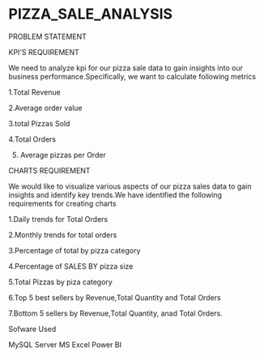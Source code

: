 # PIZZA_SALE_ANALYSIS

PROBLEM STATEMENT

KPI'S REQUIREMENT

We need to analyze  kpi for our pizza sale data to gain insights into our business performance.Specifically, we want to calculate following metrics

1.Total Revenue

2.Average order value 

3.total Pizzas Sold

4.Total Orders

5. Average pizzas per Order

CHARTS REQUIREMENT

We would like to visualize various aspects of our pizza sales data to gain insights  and identify key trends.We have identified the following requirements for creating charts

1.Daily trends for Total Orders

2.Monthly trends for total orders

3.Percentage of total by pizza category

4.Percentage of SALES BY pizza size

5.Total Pizzas by piza category

6.Top 5 best sellers by Revenue,Total Quantity and Total Orders

7.Bottom 5 sellers by Revenue,Total Quantity, anad Total Orders.

Sofware Used

MySQL Server
MS Excel
Power BI 
